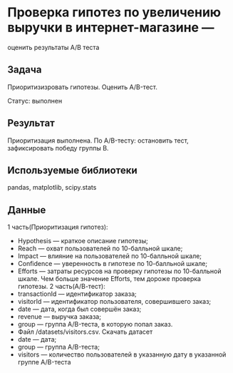 # Проверка гипотез по увеличению выручки в интернет-магазине —
оценить результаты A/B теста

## Задача
Приоритизизровать гипотезы. Оценить A/B-тест.

Статус: выполнен
## Результат
Приоритизация выполнена.
По A/B-тесту: остановить тест, зафиксировать победу группы B.

## Используемые библиотеки
pandas, matplotlib, scipy.stats

## Данные
1 часть(Приоритизация гипотез):
- Hypothesis — краткое описание гипотезы;
- Reach — охват пользователей по 10-балльной шкале;
- Impact — влияние на пользователей по 10-балльной шкале;
- Confidence — уверенность в гипотезе по 10-балльной шкале;
- Efforts — затраты ресурсов на проверку гипотезы по 10-балльной шкале. Чем больше значение Efforts, тем дороже проверка гипотезы.
2 часть(А/В-тест):
- transactionId — идентификатор заказа;
- visitorId — идентификатор пользователя, совершившего заказ;
- date — дата, когда был совершён заказ;
- revenue — выручка заказа;
- group — группа A/B-теста, в которую попал заказ.
- Файл /datasets/visitors.csv. Скачать датасет
- date — дата;
- group — группа A/B-теста;
- visitors — количество пользователей в указанную дату в указанной группе A/B-теста